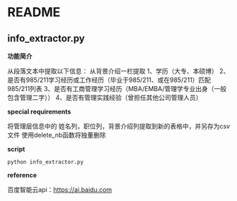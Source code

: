 # README

## info_extractor.py
**功能简介**

从段落文本中提取以下信息：
从背景介绍一栏提取
1、学历（大专、本硕博）
2、是否有985/211学习经历或工作经历（毕业于985/211、或在985/211）匹配985/211列表
3、是否有工商管理学习经历（MBA/EMBA/管理学专业出身（一般包含管理二字））
4、是否有管理实践经验（曾担任其他公司管理人员）

**special requirements**

将管理层信息中的 姓名列，职位列，背景介绍列提取到新的表格中，并另存为csv文件
使用delete_nb函数将独董删除

**script**
```shell
python info_extractor.py
```

**reference**

百度智能云api：https://ai.baidu.com